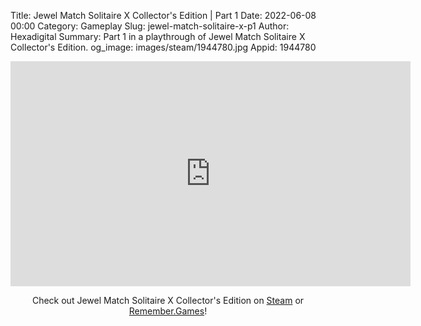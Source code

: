 Title: Jewel Match Solitaire X Collector's Edition | Part 1
Date: 2022-06-08 00:00
Category: Gameplay
Slug: jewel-match-solitaire-x-p1
Author: Hexadigital
Summary: Part 1 in a playthrough of Jewel Match Solitaire X Collector's Edition.
og_image: images/steam/1944780.jpg
Appid: 1944780

<center><iframe src="https://www.youtube.com/embed/DR0b8ruWib0?feature=oembed" allow="accelerometer; autoplay; encrypted-media; gyroscope; picture-in-picture" width="640" height="360" frameborder="0"></iframe>

Check out Jewel Match Solitaire X Collector's Edition on [Steam](https://store.steampowered.com/app/1944780/?curator_clanid=34633900) or [Remember.Games](https://remember.games/game/5936/)!</center>

